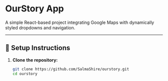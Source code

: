 # OurStory App

A simple React-based project integrating Google Maps with dynamically styled dropdowns and navigation.

---

## 🚀 Setup Instructions

1. **Clone the repository:**
   ```bash
   git clone https://github.com/SalmaShire/ourstory.git
   cd ourstory
